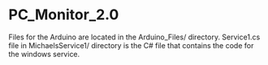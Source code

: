 # PC_Monitor_2.0

Files for the Arduino are located in the Arduino_Files/ directory.
Service1.cs file in MichaelsService1/ directory is the C# file that contains the code for the windows service. 
